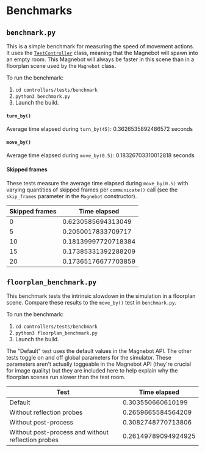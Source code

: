 # Benchmarks

## `benchmark.py`

This is a simple benchmark for measuring the speed of movement actions. It uses the [`TestController`](api/test_controller.md) class, meaning that the Magnebot will spawn into an empty room. This Magnebot will always be faster in this scene than in a floorplan scene used by the `Magnebot` class.

To run the benchmark:

1. `cd controllers/tests/benchmark`
2. `python3 benchmark.py`
3. Launch the build.

#### `turn_by()`

Average time elapsed during `turn_by(45)`: 0.3626535892486572 seconds

#### `move_by()`

Average time elapsed during `move_by(0.5)`: 0.18326703310012818 seconds

#### Skipped frames

These tests measure the average time elapsed during `move_by(0.5)` with varying quantities of skipped frames per `communicate()` call (see the `skip_frames` parameter in the `Magnebot` constructor).

| Skipped frames | Time elapsed        |
| -------------- | ------------------- |
| 0              | 0.6230585694313049  |
| 5              | 0.2050017833709717  |
| 10             | 0.18139997720718384 |
| 15             | 0.17385331392288209 |
| 20             | 0.17365176677703859 |

## `floorplan_benchmark.py`

This benchmark tests the intrinsic slowdown in the simulation in a floorplan scene. Compare these results to the `move_by()` test in `benchmark.py`.

To run the benchmark:

1. `cd controllers/tests/benchmark`
2. `python3 floorplan_benchmark.py`
3. Launch the build.

The "Default" test uses the default values in the Magnebot API. The other tests toggle on and off global parameters for the simulator. These parameters aren't actually toggeable in the Magnebot API (they're crucial for image quality) but they are included here to help explain why the floorplan scenes run slower than the test room. 

| Test                                               | Time elapsed        |
| -------------------------------------------------- | ------------------- |
| Default                                            | 0.303550660610199   |
| Without reflection probes                          | 0.2659665584564209  |
| Without post-process                               | 0.3082748770713806  |
| Without post-process and without reflection probes | 0.26149789094924925 |